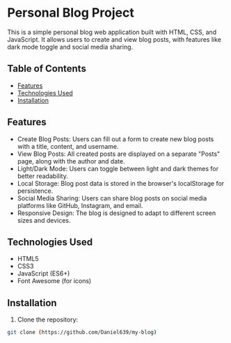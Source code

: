 # Personal Blog Project

This is a simple personal blog web application built with HTML, CSS, and JavaScript. It allows users to create and view blog posts, with features like dark mode toggle and social media sharing.

## Table of Contents

- [Features](#features)
- [Technologies Used](#technologies-used)
- [Installation](#installation)

## Features

- Create Blog Posts: Users can fill out a form to create new blog posts with a title, content, and username.
- View Blog Posts: All created posts are displayed on a separate "Posts" page, along with the author and date.
- Light/Dark Mode:  Users can toggle between light and dark themes for better readability.
- Local Storage: Blog post data is stored in the browser's localStorage for persistence.
- Social Media Sharing: Users can share blog posts on social media platforms like GitHub, Instagram, and email.
- Responsive Design:  The blog is designed to adapt to different screen sizes and devices.

## Technologies Used

- HTML5
- CSS3
- JavaScript (ES6+)
- Font Awesome (for icons)

## Installation

1. Clone the repository:

```bash
git clone (https://github.com/Daniel639/my-blog)
